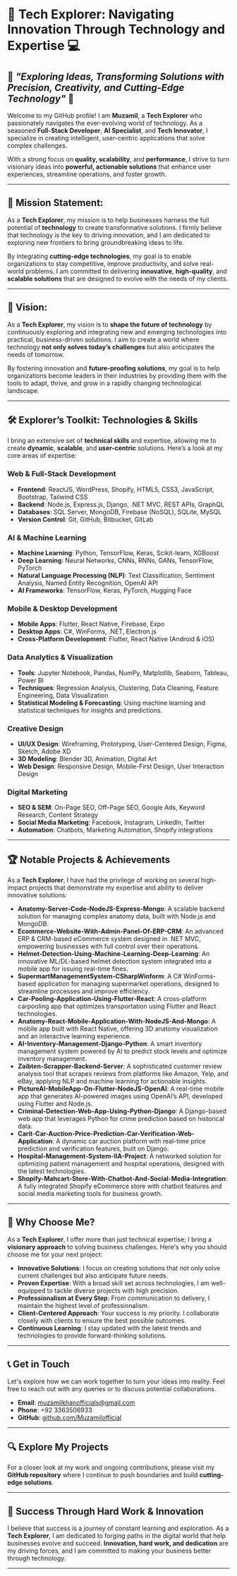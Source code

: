 # 🚀 **Tech Explorer: Navigating Innovation Through Technology and Expertise** 💻

## 🌟 *"Exploring Ideas, Transforming Solutions with Precision, Creativity, and Cutting-Edge Technology"* 🌟

Welcome to my GitHub profile! I am **Muzamil**, a **Tech Explorer** who passionately navigates the ever-evolving world of technology. As a seasoned **Full-Stack Developer**, **AI Specialist**, and **Tech Innovator**, I specialize in creating intelligent, user-centric applications that solve complex challenges.

With a strong focus on **quality, scalability**, and **performance**, I strive to turn visionary ideas into **powerful, actionable solutions** that enhance user experiences, streamline operations, and foster growth. 

---

## 🎯 **Mission Statement:**

As a **Tech Explorer**, my mission is to help businesses harness the full potential of **technology** to create transformative solutions. I firmly believe that technology is the key to driving innovation, and I am dedicated to exploring new frontiers to bring groundbreaking ideas to life.

By integrating **cutting-edge technologies**, my goal is to enable organizations to stay competitive, improve productivity, and solve real-world problems. I am committed to delivering **innovative**, **high-quality**, and **scalable solutions** that are designed to evolve with the needs of my clients.

---

## 🌟 **Vision:**

As a **Tech Explorer**, my vision is to **shape the future of technology** by continuously exploring and integrating new and emerging technologies into practical, business-driven solutions. I aim to create a world where technology **not only solves today’s challenges** but also anticipates the needs of tomorrow. 

By fostering innovation and **future-proofing solutions**, my goal is to help organizations become leaders in their industries by providing them with the tools to adapt, thrive, and grow in a rapidly changing technological landscape.

---

## 🛠️ **Explorer’s Toolkit: Technologies & Skills**

I bring an extensive set of **technical skills** and expertise, allowing me to create **dynamic**, **scalable**, and **user-centric** solutions. Here’s a look at my core areas of expertise:

### **Web & Full-Stack Development**
- **Frontend**: ReactJS, WordPress, Shopify, HTML5, CSS3, JavaScript, Bootstrap, Tailwind CSS
- **Backend**: Node.js, Express.js, Django, .NET MVC, REST APIs, GraphQL
- **Databases**: SQL Server, MongoDB, Firebase (NoSQL), SQLite, MySQL
- **Version Control**: Git, GitHub, Bitbucket, GitLab

### **AI & Machine Learning**
- **Machine Learning**: Python, TensorFlow, Keras, Scikit-learn, XGBoost
- **Deep Learning**: Neural Networks, CNNs, RNNs, GANs, TensorFlow, PyTorch
- **Natural Language Processing (NLP)**: Text Classification, Sentiment Analysis, Named Entity Recognition, OpenAI API
- **AI Frameworks**: TensorFlow, Keras, PyTorch, Hugging Face

### **Mobile & Desktop Development**
- **Mobile Apps**: Flutter, React Native, Firebase, Expo
- **Desktop Apps**: C#, WinForms, .NET, Electron.js
- **Cross-Platform Development**: Flutter, React Native (Android & iOS)

### **Data Analytics & Visualization**
- **Tools**: Jupyter Notebook, Pandas, NumPy, Matplotlib, Seaborn, Tableau, Power BI
- **Techniques**: Regression Analysis, Clustering, Data Cleaning, Feature Engineering, Data Visualization
- **Statistical Modeling & Forecasting**: Using machine learning and statistical techniques for insights and predictions.

### **Creative Design**
- **UI/UX Design**: Wireframing, Prototyping, User-Centered Design, Figma, Sketch, Adobe XD
- **3D Modeling**: Blender 3D, Animation, Digital Art
- **Web Design**: Responsive Design, Mobile-First Design, User Interaction Design

### **Digital Marketing**
- **SEO & SEM**: On-Page SEO, Off-Page SEO, Google Ads, Keyword Research, Content Strategy
- **Social Media Marketing**: Facebook, Instagram, LinkedIn, Twitter
- **Automation**: Chatbots, Marketing Automation, Shopify integrations

---

## 🏆 **Notable Projects & Achievements**

As a **Tech Explorer**, I have had the privilege of working on several high-impact projects that demonstrate my expertise and ability to deliver innovative solutions:

- **Anatomy-Server-Code-NodeJS-Express-Mongo**: A scalable backend solution for managing complex anatomy data, built with Node.js and MongoDB.
- **Ecommerce-Website-With-Admin-Panel-Of-ERP-CRM**: An advanced ERP & CRM-based eCommerce system designed in .NET MVC, empowering businesses with full control over their operations.
- **Helmet-Detection-Using-Machine-Learning-Deep-Learning**: An innovative ML/DL-based helmet detection system integrated into a mobile app for issuing real-time fines.
- **SupermartManagementSystem-CSharpWinform**: A C# WinForms-based application for managing supermarket operations, designed to streamline processes and improve efficiency.
- **Car-Pooling-Application-Using-Flutter-React**: A cross-platform carpooling app that optimizes transportation using Flutter and React technologies.
- **Anatomy-React-Mobile-Application-With-NodeJS-And-Mongo**: A mobile app built with React Native, offering 3D anatomy visualization and an interactive learning experience.
- **AI-Inventory-Management-Django-Python**: A smart inventory management system powered by AI to predict stock levels and optimize inventory management.
- **Zaibten-Scrapper-Backend-Server**: A sophisticated customer review analysis tool that scrapes reviews from platforms like Amazon, Yelp, and eBay, applying NLP and machine learning for actionable insights.
- **PictureAI-MobileApp-On-Flutter-NodeJS-OpenAI**: A real-time mobile app that generates AI-powered images using OpenAI’s API, developed using Flutter and Node.js.
- **Criminal-Detection-Web-App-Using-Python-Django**: A Django-based web app that leverages Python for crime prediction based on historical data.
- **Carit-Car-Auction-Price-Prediction-Car-Verification-Web-Application**: A dynamic car auction platform with real-time price prediction and verification features, built on Django.
- **Hospital-Management-System-IIA-Project**: A networked solution for optimizing patient management and hospital operations, designed with the latest technologies.
- **Shopify-Mahcart-Store-With-Chatbot-And-Social-Media-Integration**: A fully integrated Shopify eCommerce store with chatbot features and social media marketing tools for business growth.

---

## 🌱 **Why Choose Me?**

As a **Tech Explorer**, I offer more than just technical expertise; I bring a **visionary approach** to solving business challenges. Here's why you should choose me for your next project:

- **Innovative Solutions**: I focus on creating solutions that not only solve current challenges but also anticipate future needs.
- **Proven Expertise**: With a broad skill set across technologies, I am well-equipped to tackle diverse projects with high precision.
- **Professionalism at Every Step**: From communication to delivery, I maintain the highest level of professionalism.
- **Client-Centered Approach**: Your success is my priority. I collaborate closely with clients to ensure the best possible outcomes.
- **Continuous Learning**: I stay updated with the latest trends and technologies to provide forward-thinking solutions.

---

## 📞 **Get in Touch**

Let's explore how we can work together to turn your ideas into reality. Feel free to reach out with any queries or to discuss potential collaborations.

- **Email**: muzamilkhanofficials@gmail.com
- **Phone**: +92 3363506933
- **GitHub**: [github.com/Muzamilofficial](https://github.com/Muzamilofficial)

---

## 🔍 **Explore My Projects**

For a closer look at my work and ongoing contributions, please visit my **GitHub repository** where I continue to push boundaries and build **cutting-edge solutions**.

---

## 🌟 **Success Through Hard Work & Innovation**

I believe that success is a journey of constant learning and exploration. As a **Tech Explorer**, I am dedicated to forging paths in the digital world that help businesses evolve and succeed. **Innovation, hard work, and dedication** are my driving forces, and I am committed to making your business better through technology.

---
